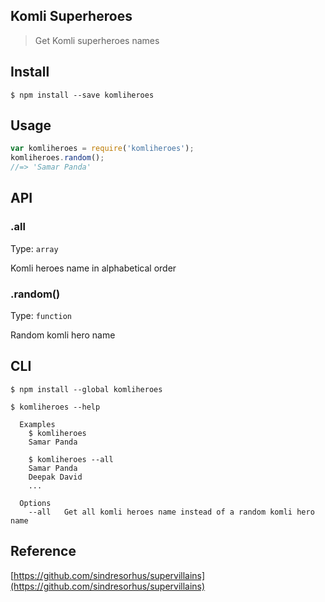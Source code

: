 ## Komli Superheroes

> Get Komli superheroes names

## Install
```
$ npm install --save komliheroes
```

## Usage
```js
var komliheroes = require('komliheroes');
komliheroes.random();
//=> 'Samar Panda'
```

## API
### .all
Type: `array`

Komli heroes name in alphabetical order

### .random()
Type: `function`

Random komli hero name


## CLI

```
$ npm install --global komliheroes
```

```
$ komliheroes --help

  Examples
    $ komliheroes
    Samar Panda

    $ komliheroes --all
    Samar Panda
    Deepak David
    ...

  Options
    --all   Get all komli heroes name instead of a random komli hero name
```

## Reference

[https://github.com/sindresorhus/supervillains](https://github.com/sindresorhus/supervillains)
